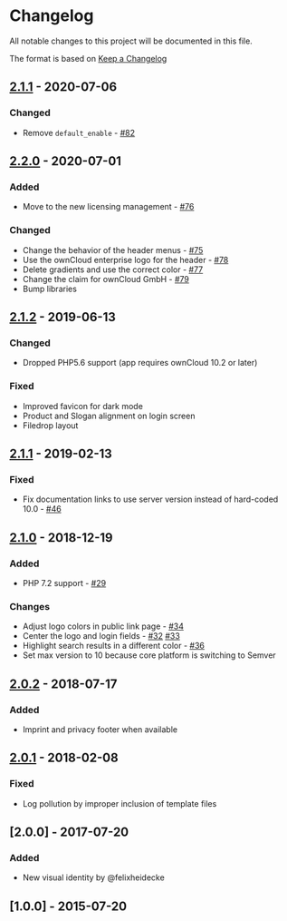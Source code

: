 # Changelog
All notable changes to this project will be documented in this file.

The format is based on [Keep a Changelog](http://keepachangelog.com/en/1.0.0/)

## [2.1.1] - 2020-07-06
### Changed   

- Remove `default_enable` - [#82](https://github.com/owncloud/theme-enterprise/issues/82)

## [2.2.0] - 2020-07-01

### Added

- Move to the new licensing management - [#76](https://github.com/owncloud/theme-enterprise/issues/76)

### Changed

- Change the behavior of the header menus - [#75](https://github.com/owncloud/theme-enterprise/issues/75)
- Use the ownCloud enterprise logo for the header - [#78](https://github.com/owncloud/theme-enterprise/issues/78)
- Delete gradients and use the correct color - [#77](https://github.com/owncloud/theme-enterprise/issues/77)
- Change the claim for ownCloud GmbH - [#79](https://github.com/owncloud/theme-enterprise/issues/79)
- Bump libraries

## [2.1.2] - 2019-06-13

### Changed
- Dropped PHP5.6 support (app requires ownCloud 10.2 or later)

### Fixed
- Improved favicon for dark mode
- Product and Slogan alignment on login screen
- Filedrop layout


## [2.1.1] - 2019-02-13

### Fixed

- Fix documentation links to use server version instead of hard-coded 10.0 - [#46](https://github.com/owncloud/theme-enterprise/pull/46)

## [2.1.0] - 2018-12-19

### Added

- PHP 7.2 support - [#29](https://github.com/owncloud/theme-enterprise/issues/29)

### Changes

- Adjust logo colors in public link page - [#34](https://github.com/owncloud/theme-enterprise/pull/34)
- Center the logo and login fields - [#32](https://github.com/owncloud/theme-enterprise/pull/32) [#33](https://github.com/owncloud/theme-enterprise/issues/33)
- Highlight search results in a different color - [#36](https://github.com/owncloud/theme-enterprise/pull/36)
- Set max version to 10 because core platform is switching to Semver

## [2.0.2] - 2018-07-17

### Added
- Imprint and privacy footer when available

## [2.0.1] - 2018-02-08

### Fixed
- Log pollution by improper inclusion of template files

## [2.0.0] - 2017-07-20

### Added

- New visual identity by @felixheidecke

## [1.0.0] - 2015-07-20

[Unreleased]: https://github.com/owncloud/theme-enterprise/compare/v2.2.1...master
[2.2.1]: https://github.com/owncloud/theme-enterprise/compare/v2.2.0...v2.2.1
[2.2.0]: https://github.com/owncloud/theme-enterprise/compare/v2.1.2...v2.2.0
[2.1.2]: https://github.com/owncloud/theme-enterprise/compare/v2.1.1...v2.1.2
[2.1.1]: https://github.com/owncloud/theme-enterprise/compare/v2.1.0...v2.1.1
[2.1.0]: https://github.com/owncloud/theme-enterprise/compare/v2.0.2...v2.1.0
[2.0.2]: https://github.com/owncloud/theme-enterprise/compare/v2.0.1...v2.0.2
[2.0.1]: https://github.com/owncloud/theme-enterprise/compare/v2.0.0...v2.0.1
